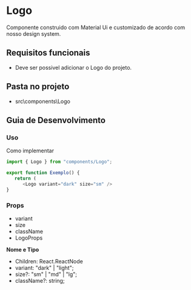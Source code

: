 
# Logo

Componente construido com Material Ui e customizado de acordo com nosso design system.

## Requisitos funcionais
- Deve ser possivel adicionar o Logo do projeto.

## Pasta no projeto
- src\components\Logo

## Guia de Desenvolvimento

### Uso

Como implementar

```js
import { Logo } from "components/Logo";

export function Exemplo() {
   return (
      <Logo variant="dark" size="sm" />
}
```
 
  
### Props

- variant
- size 
- className
- LogoProps

**Nome e Tipo**
  
- Children: React.ReactNode 
- variant: "dark" | "light";
- size?: "sm" | "md" | "lg";
- className?: string;
 

